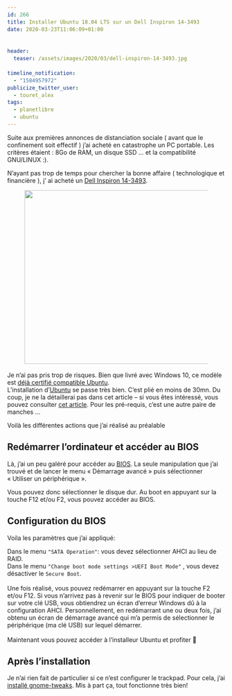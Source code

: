 ```yaml
---
id: 266
title: Installer Ubuntu 18.04 LTS sur un Dell Inspiron 14-3493
date: 2020-03-23T11:06:09+01:00


header:
  teaser: /assets/images/2020/03/dell-inspiron-14-3493.jpg

timeline_notification:
  - "1584957972"
publicize_twitter_user:
  - touret_alex
tags:
  - planetlibre
  - ubuntu
---
```

Suite aux premières annonces de distanciation sociale ( avant que le confinement soit effectif ) j&rsquo;ai acheté en catastrophe un PC portable. Les critères étaient : 8Go de RAM, un disque SSD &#8230; et la compatibilité GNU/LINUX :).  
  
N&rsquo;ayant pas trop de temps pour chercher la bonne affaire ( technologique et financière ), j&rsquo; ai acheté un [Dell Inspiron 14-3493](https://www.dell.com/gh/business/p/inspiron-14-3493-laptop/pd).

<div class="wp-block-image">
  <figure class="aligncenter size-large is-resized"><img loading="lazy" src="/assets/images/2020/03/dell-inspiron-14-3493.jpg?w=510" alt="" class="wp-image-279" width="576" height="401" srcset="/assets/images/2020/03/dell-inspiron-14-3493.jpg 510w, /assets/images/2020/03/dell-inspiron-14-3493-300x209.jpg 300w" sizes="(max-width: 576px) 100vw, 576px" /></figure>
</div>

  
  
Je n&rsquo;ai pas pris trop de risques. Bien que livré avec Windows 10, ce modèle est [déjà certifié compatible Ubuntu](https://certification.ubuntu.com/hardware/201907-27239).  
L&rsquo;installation d&rsquo;[Ubuntu](https://doc.ubuntu-fr.org/Accueil) se passe très bien. C&rsquo;est plié en moins de 30mn. Du coup, je ne la détaillerai pas dans cet article &#8211; si vous êtes intéressé, vous pouvez consulter [cet article](https://doc.ubuntu-fr.org/installation). Pour les pré-requis, c&rsquo;est une autre paire de manches &#8230;  
  
Voilà les différentes actions que j&rsquo;ai réalisé au préalable

## Redémarrer l&rsquo;ordinateur et accéder au BIOS

Là, j&rsquo;ai un peu galéré pour accéder au [BIOS](https://fr.wikipedia.org/wiki/BIOS_(informatique)). La seule manipulation que j&rsquo;ai trouvé et de lancer le menu « Démarrage avancé » puis sélectionner « Utiliser un périphérique ».  
  
Vous pouvez donc sélectionner le disque dur. Au boot en appuyant sur la touche F12 et/ou F2, vous pouvez accéder au BIOS.

## Configuration du BIOS

Voila les paramètres que j&rsquo;ai appliqué:

<p class="has-text-align-left">
  Dans le menu <code>"SATA Operation"</code>: vous devez sélectionner AHCI au lieu de RAID.<br />Dans le menu <code>"Change boot mode settings >UEFI Boot Mode"</code> , vous devez désactiver le <code>Secure Boot</code>.<br /><br />Une fois réalisé, vous pouvez redémarrer en appuyant sur la touche F2 et/ou F12. Si vous n&rsquo;arrivez pas à revenir sur le BIOS pour indiquer de booter sur votre clé USB, vous obtiendrez un écran d&rsquo;erreur Windows dû à la configuration AHCI. Personnellement, en redémarrant une ou deux fois, j&rsquo;ai obtenu un écran de démarrage avancé qui m&rsquo;a permis de sélectionner le périphérique (ma clé USB) sur lequel démarrer.<br /><br />Maintenant vous pouvez accéder à l&rsquo;installeur Ubuntu et profiter 🙂
</p>

## Après l&rsquo;installation

Je n&rsquo;ai rien fait de particulier si ce n&rsquo;est configurer le trackpad. Pour cela, j&rsquo;ai [installé gnome-tweaks](https://www.omgubuntu.co.uk/2018/04/things-to-do-after-installing-ubuntu-18-04). Mis à part ça, tout fonctionne très bien!